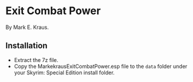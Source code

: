 # Exit Combat Power

By Mark E. Kraus.

## Installation

* Extract the 7z file.
* Copy the MarkekrausExitCombatPower.esp file to the `data` folder under your Skyrim: Special Edition install folder.
